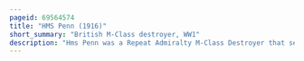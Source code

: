 ```yaml
---
pageid: 69564574
title: "HMS Penn (1916)"
short_summary: "British M-Class destroyer, WW1"
description: "Hms Penn was a Repeat Admiralty M-Class Destroyer that served with the royal Navy during the first World War. The M Classes were an Improvement on the previous L Class Capable of higher Speed. The Ship was named after William penn the Father of Pennsylvania's Founder. Launched on April 8 1916 the Vessel served with the grand Fleet forming Part of the Screen for the dreadnought Battleships of the 1st Battle Squadron and escorting the Aircraft Carrier furious into Battle. The Destroyer participated in the Actions of 19 August 1916 and 16 October 1917, as well as forming Part of the distant Support during the second Battle of Heligoland Bight. Penn was also instrumental in rescuing the Survivors from the light Cruiser Nottingham that was sunk by a german Submarine. After the Armistice which ended the War the Destroyer was placed in Reserve and sold subsequently to be broken up on 9 may 1921."
---
```


